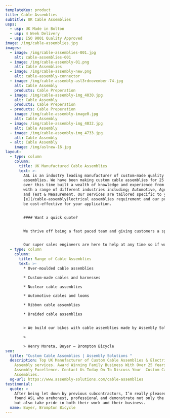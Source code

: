 ```yaml
---
templateKey: product
title: Cable Assemblies
subtitle: UK Cable Assemblies
usps:
  - usp: UK Made in Bolton
  - usp: 4 Week Delivery
  - usp: ISO 9001 Quality Approved
image: /img/cable-assemblies.jpg
images:
  - image: /img/cable-assemblies-001.jpg
    alt: cable-assemblies-001
  - image: /img/cable-assembly-01.png
    alt: Cable Assemblies
  - image: /img/cable-assembly-new.png
    alt: cable-assembly-connector
  - image: /img/cable-assembly-asl3rdnovember-74.jpg
    alt: Cable Assembly
    products: Cable Preperation
  - image: /img/cable-assembly-img_4030.jpg
    alt: Cable Assembly
    products: Cable Preperation
  - products: Cable Preperation
    image: /img/cable-assembly-image0.jpg
    alt: Cable Assembly
  - image: /img/cable-assembly-img_4032.jpg
    alt: Cable Assembly
  - image: /img/cable-assembly-img_4733.jpg
    alt: Cable Assembly
  - alt: Cable Assembly
    image: /img/aslnew-16.jpg
layout:
  - type: column
    column:
      title: UK Manufactured Cable Assemblies
      text: >-
        ASL is an industry leading manufacturer of custom-made quality cable
        assemblies. We have been making custom cable assemblies for 25 years and
        over this time built a wealth of knowledge and experience from working
        with a range of different industries including; Automotive, Agriculture
        and Test & Measurement. Our services are tailored specific to your
        [e](/cable-assembly)lectrical assemblies requirement and our prices will
        be cost-effective for your application.


        #### Want a quick quote?


        We thrive off being a fast paced team and giving customers a speedy service. Email your [custom cable assembly](www.assembly-solutions.com/cable-assembly) drawings to enquiry@assembly-solutions.com and we’ll be straight back to you with prices. 


        Our super sales engineers are here to help at any time so if would like to chat with us about your cable assemblies and electrical assemblies, call  01204 521999 and let’s get started!
  - type: column
    column:
      title: Range of Cable Assemblies
      text: >-
        * Over-moulded cable assemblies

        * Custom-made cables and harnesses

        * Nuclear cable assemblies

        * Automotive cables and looms  

        * Ribbon cable assemblies

        * Braided cable assemblies


        > We build our bikes with cable assemblies made by Assembly Solutions as their quality is first class and deliveries are always on time, which is vital for our fast moving production lines! The sales and engineering team are an absolute pleasure to deal with, very friendly and quick to respond to any technical changes and quotations. It's very easy to say that ASL are one of our best suppliers!

        >

        > Henry Moreta, Buyer – Brompton Bicycle
seo:
  title: "Custom Cable Assemblies | Assembly Solutions "
  description: Top UK Manufacturer of Custom Cable Assemblies & Electrical
    Assembly services. Award Winning Family Business With Over 25 Years Of Cable
    Assembly Excellence. Contact Us Today On To Discuss Your  Custom Cable
    Assemblies.
  og-url: https://www.assembly-solutions.com/cable-assemblies
testimonial:
  quote: >
    After being let down by previous subcontractors, I’m really pleased to have
    found ASL who arehonest, professional and demonstrate not only the know-how,
    but also take pride in both their work and their business.
  name: Buyer, Brompton Bicycle
---
```

